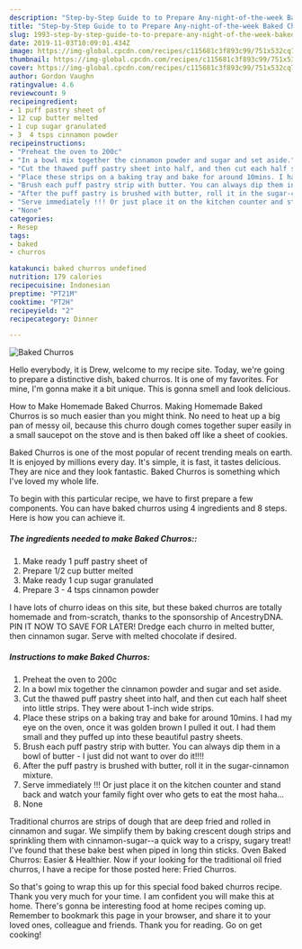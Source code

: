 ```yaml
---
description: "Step-by-Step Guide to to Prepare Any-night-of-the-week Baked Churros"
title: "Step-by-Step Guide to to Prepare Any-night-of-the-week Baked Churros"
slug: 1993-step-by-step-guide-to-to-prepare-any-night-of-the-week-baked-churros
date: 2019-11-03T10:09:01.434Z
image: https://img-global.cpcdn.com/recipes/c115681c3f893c99/751x532cq70/baked-churros-recipe-main-photo.jpg
thumbnail: https://img-global.cpcdn.com/recipes/c115681c3f893c99/751x532cq70/baked-churros-recipe-main-photo.jpg
cover: https://img-global.cpcdn.com/recipes/c115681c3f893c99/751x532cq70/baked-churros-recipe-main-photo.jpg
author: Gordon Vaughn
ratingvalue: 4.6
reviewcount: 9
recipeingredient:
- 1 puff pastry sheet of
- 12 cup butter melted
- 1 cup sugar granulated
- 3  4 tsps cinnamon powder
recipeinstructions:
- "Preheat the oven to 200c"
- "In a bowl mix together the cinnamon powder and sugar and set aside."
- "Cut the thawed puff pastry sheet into half, and then cut each half sheet into little strips. They were about 1-inch wide strips."
- "Place these strips on a baking tray and bake for around 10mins. I had my eye on the oven, once it was golden brown I pulled it out. I had them small and they puffed up into these beautiful pastry sheets."
- "Brush each puff pastry strip with butter. You can always dip them in a bowl of butter - I just did not want to over do it!!!!"
- "After the puff pastry is brushed with butter, roll it in the sugar-cinnamon mixture."
- "Serve immediately !!! Or just place it on the kitchen counter and stand back and watch your family fight over who gets to eat the most haha..."
- "None"
categories:
- Resep
tags:
- baked
- churros

katakunci: baked churros undefined
nutrition: 179 calories
recipecuisine: Indonesian
preptime: "PT21M"
cooktime: "PT2H"
recipeyield: "2"
recipecategory: Dinner

---
```



![Baked Churros](https://img-global.cpcdn.com/recipes/c115681c3f893c99/751x532cq70/baked-churros-recipe-main-photo.jpg)

Hello everybody, it is Drew, welcome to my recipe site. Today, we're going to prepare a distinctive dish, baked churros. It is one of my favorites. For mine, I'm gonna make it a bit unique. This is gonna smell and look delicious.

How to Make Homemade Baked Churros. Making Homemade Baked Churros is so much easier than you might think. No need to heat up a big pan of messy oil, because this churro dough comes together super easily in a small saucepot on the stove and is then baked off like a sheet of cookies.

Baked Churros is one of the most popular of recent trending meals on earth. It is enjoyed by millions every day. It's simple, it is fast, it tastes delicious. They are nice and they look fantastic. Baked Churros is something which I've loved my whole life.


To begin with this particular recipe, we have to first prepare a few components. You can have baked churros using 4 ingredients and 8 steps. Here is how you can achieve it.

##### The ingredients needed to make Baked Churros::

1. Make ready 1 puff pastry sheet of
1. Prepare 1/2 cup butter melted
1. Make ready 1 cup sugar granulated
1. Prepare 3 - 4 tsps cinnamon powder


I have lots of churro ideas on this site, but these baked churros are totally homemade and from-scratch, thanks to the sponsorship of AncestryDNA. PIN IT NOW TO SAVE FOR LATER! Dredge each churro in melted butter, then cinnamon sugar. Serve with melted chocolate if desired. 

##### Instructions to make Baked Churros:

1. Preheat the oven to 200c
1. In a bowl mix together the cinnamon powder and sugar and set aside.
1. Cut the thawed puff pastry sheet into half, and then cut each half sheet into little strips. They were about 1-inch wide strips.
1. Place these strips on a baking tray and bake for around 10mins. I had my eye on the oven, once it was golden brown I pulled it out. I had them small and they puffed up into these beautiful pastry sheets.
1. Brush each puff pastry strip with butter. You can always dip them in a bowl of butter - I just did not want to over do it!!!!
1. After the puff pastry is brushed with butter, roll it in the sugar-cinnamon mixture.
1. Serve immediately !!! Or just place it on the kitchen counter and stand back and watch your family fight over who gets to eat the most haha...
1. None


Traditional churros are strips of dough that are deep fried and rolled in cinnamon and sugar. We simplify them by baking crescent dough strips and sprinkling them with cinnamon-sugar--a quick way to a crispy, sugary treat! I&#39;ve found that these bake best when piped in long thin sticks. Oven Baked Churros: Easier &amp; Healthier. Now if your looking for the traditional oil fried churros, I have a recipe for those posted here: Fried Churros. 

So that's going to wrap this up for this special food baked churros recipe. Thank you very much for your time. I am confident you will make this at home. There's gonna be interesting food at home recipes coming up. Remember to bookmark this page in your browser, and share it to your loved ones, colleague and friends. Thank you for reading. Go on get cooking!
